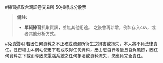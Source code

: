 #練習抓取台灣証卷交易所 50指標成分股票

> **備註:**
> - **單純練習**抓取資訊，並無其他用途。
> 之後會再新增，例如存入csv，或者其他分析方式。

#免責聲明
若因任何資料之不正確或疏漏所衍生之損害或損失，本人將不負法律責任。是否經由本網站使用下載或取得任何資料，應由您自行考量且自負風險，因任何資料之下載而導致您電腦系統之任何損壞或資料流失，您應負完全責任。
